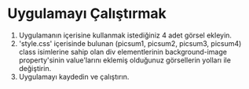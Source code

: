 # Uygulamayı Çalıştırmak
1. Uygulamanın içerisine kullanmak istediğiniz 4 adet görsel ekleyin.
2. 'style.css' içerisinde bulunan (picsum1, picsum2, picsum3, picsum4) class isimlerine sahip olan div elementlerinin background-image property'sinin value'larını eklemiş olduğunuz görsellerin yolları ile değiştirin.
3. Uygulamayı kaydedin ve çalıştırın.